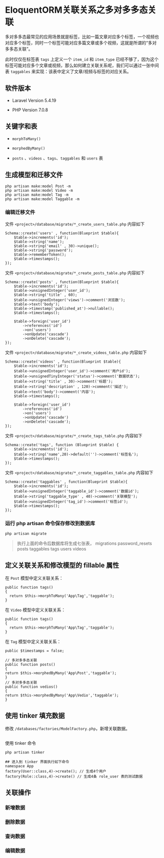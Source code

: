 # EloquentORM关联关系之多对多多态关联

多对多多态最常见的应用场景就是标签，比如一篇文章对应多个标签，一个视频也对应多个标签，同时一个标签可能对应多篇文章或多个视频，这就是所谓的“多对多多态关联”。 

此时仅仅在标签表 `tags` 上定义一个 `item_id` 和 `item_type` 已经不够了，因为这个标签可能对应多个文章或视频，那么如何建立关联关系呢，我们可以通过一张中间表 `taggables` 来实现：该表中定义了文章/视频与标签的对应关系。

## 软件版本

* Laravel Version 5.4.19

* PHP Version 7.0.8

## 关键字和表

* `morphToMany()`

* `morphedByMany()`

* `posts` 、`videos` 、`tags`、`taggables` 和 `users` 表


## 生成模型和迁移文件

```
php artisan make:model Post -m
php artisan make:model Video -m
php artisan make:model Tag -m
php artisan make:model Taggable -m
```


### 编辑迁移文件

文件 `<project>/database/migrate/*_create_users_table.php` 内容如下

```
Schema::create('users' , function(Blueprint $table){
    $table->increments('id');
    $table->string('name');
    $table->string('email' , 30)->unique();
    $table->string('password');
    $table->rememberToken();
    $table->timestamps();
});
```

文件 `<project>/database/migrate/*_create_posts_table.php` 内容如下

```
Schema::create('posts' , function(Blueprint $table){
    $table->increments('id');
    $table->unsignedInteger('user_id');
    $table->string('title' , 60);
    $table->unsignedInteger('views')->comment('浏览数');
    $table->text('body');
    $table->timestamp('published_at')->nullable();
    $table->timestamps();

    $table->foreign('user_id')
        ->references('id')
        ->on('users')
        ->onUpdate('cascade')
        ->onDelete('cascade');
});
```


文件 `<project>/database/migrate/*_create_videos_table.php` 内容如下

```
Schema::create('videos' , function(Blueprint $table){
    $table->increments('id');
    $table->unsignedInteger('user_id')->comment('用户id');
    $table->unsignedTinyInteger('status')->comment('数据状态');
    $table->string('title' , 30)->comment('标题');
    $table->string('description' , 120)->comment('描述');
    $table->text('body')->comment('内容');
    $table->timestamps();

    $table->foreign('user_id')
        ->references('id')
        ->on('users')
        ->onUpdate('cascade')
        ->onDelete('cascade');
});
```


文件 `<project>/database/migrate/*_create_tags_table.php` 内容如下

```
Schema::create('tags', function (Blueprint $table) {
    $table->increments('id');
    $table->string('name',20)->default('')->comment('标签名');
    $table->timestamps();
});
```


文件 `<project>/database/migrate/*_create_taggables_table.php` 内容如下

```
Schema::create('taggables' , function(Blueprint $table){
    $table->increments('id');
    $table->unsignedInteger('taggable_id')->comment('数据id');
    $table->string('taggable_type' , 40)->comment('关联模型');
    $table->unsignedInteger('tag_id')->comment('标签id');
    $table->timestamps();
});
```

### 运行 php artisan 命令保存修改到数据库
~~~
php artisan migrate
~~~

> 执行上面的命令后数据库将生成七张表，
> migrations
> password_resets
> posts
> taggables
> tags
> users
> videos


## 定义关联关系和修改模型的 fillable 属性
在 `Post` 模型中定义关联关系：

```
public function tags()
{
  return $this->morphToMany('App\Tag','taggable');
}
```

在 `Video` 模型中定义关联关系：

```
public function tags()
{
  return $this->morphToMany('App\Tag','taggable');
}
```

在 `Tag` 模型中定义关联关系：

```
public $timestamps = false;

// 多对多多态关联
public function posts()
{
return $this->morphedByMany('App\Post','taggable');
}
// 多对多多态关联
public function vedios()
{
return $this->morphedByMany('App\Vedio','taggable');
}
```


## 使用 tinker 填充数据

修改 `/databases/factories/ModelFactory.php`，新增关联数据。

```

```

使用 tinker 命令

~~~
php artisan tinker

## 进入到 tinker 界面执行如下命令
namespace App
factory(User::class,4)->create(); // 生成4个用户
factory(Role::class,4)->create() // 生成4条 role_user 表的测试数据
~~~

## 关联操作

### 新增数据


### 删除数据


### 查询数据



### 编辑数据












